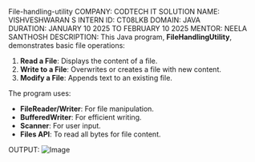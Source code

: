 File-handling-utility
COMPANY: CODTECH IT SOLUTION 
NAME: VISHVESHWARAN S 
INTERN ID: CT08LKB 
DOMAIN: JAVA  
DURATION: JANUARY 10 2025 TO FEBRUARY 10 2025
MENTOR: NEELA SANTHOSH
DESCRIPTION:
This Java program, **FileHandlingUtility**, demonstrates basic file operations:
1. **Read a File**: Displays the content of a file.
2. **Write to a File**: Overwrites or creates a file with new content.
3. **Modify a File**: Appends text to an existing file.

The program uses:
- **FileReader/Writer**: For file manipulation.
- **BufferedWriter**: For efficient writing.
- **Scanner**: For user input.
- **Files API**: To read all bytes for file content.
  
OUTPUT:
![Image](https://github.com/user-attachments/assets/e6dc6b70-79f6-4eed-8d39-028a9e13ccb6)

